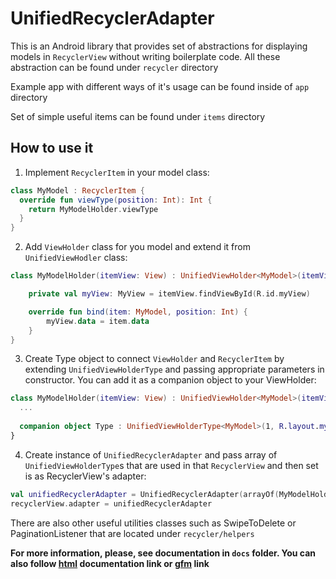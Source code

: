 # UnifiedRecyclerAdapter

This is an Android library that provides set of abstractions for displaying models in `RecyclerView` without writing boilerplate code.
All these abstraction can be found under `recycler` directory

Example app with different ways of it's usage can be found inside of `app` directory

Set of simple useful items can be found under `items` directory

## How to use it
1. Implement `RecyclerItem` in your model class:
```kotlin
class MyModel : RecyclerItem {
  override fun viewType(position: Int): Int {
    return MyModelHolder.viewType
  }
}
```
2. Add `ViewHolder` class for you model and extend it from `UnifiedViewHodler` class:
```kotlin
class MyModelHolder(itemView: View) : UnifiedViewHolder<MyModel>(itemView) {

    private val myView: MyView = itemView.findViewById(R.id.myView)

    override fun bind(item: MyModel, position: Int) {
        myView.data = item.data
    }
}
```
3. Create Type object to connect `ViewHolder` and `RecyclerItem` by extending `UnifiedViewHolderType` and passing appropriate parameters in constructor. 
You can add it as a companion object to your ViewHolder:
```kotlin
class MyModelHolder(itemView: View) : UnifiedViewHolder<MyModel>(itemView) {
  ...
  
  companion object Type : UnifiedViewHolderType<MyModel>(1, R.layout.my_model_item, MyModelHolder::class.java)
}
```
4. Create instance of `UnifiedRecyclerAdapter` and pass array of `UnifiedViewHolderType`s that are used in that `RecyclerView` and then set is as RecyclerView's adapter:
```kotlin
val unifiedRecyclerAdapter = UnifiedRecyclerAdapter(arrayOf(MyModelHolder.Type))
recyclerView.adapter = unifiedRecyclerAdapter
```

There are also other useful utilities classes such as SwipeToDelete or PaginationListener that are located under `recycler/helpers`

**For more information, please, see documentation in `docs` folder. You can also follow 
[html](https://dsyncer.github.io/UnifiedRecyclerAdapter/html) documentation link or [gfm](https://dsyncer.github.io/UnifiedRecyclerAdapter/gfm) link**

